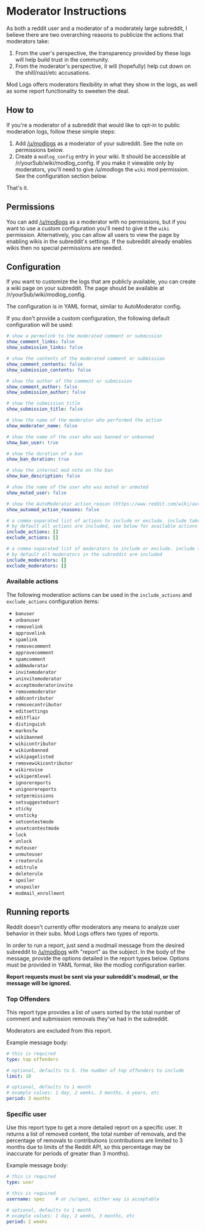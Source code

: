 # Moderator Instructions

As both a reddit user and a moderator of a moderately large subreddit, I believe there are two overarching reasons to publicize the actions that moderators take:

 1. From the user's perspective, the transparency provided by these logs will help build trust in the community.
 2. From the moderator's perspective, it will (hopefully) help cut down on the shill/nazi/etc accusations.

Mod Logs offers moderators flexibility in what they show in the logs, as well as some report functionality to sweeten the deal.

## How to

If you're a moderator of a subreddit that would like to opt-in to public moderation logs, follow these simple steps:

1. Add [/u/modlogs](https://www.reddit.com/user/modlogs) as a moderator of your subreddit. See the note on permissions below.
1. Create a `modlog_config` entry in your wiki. It should be accessible at /r/yourSub/wiki/modlog_config. If you make it viewable only by moderators, you'll need to give /u/modlogs the `wiki` mod permission. See the configuration section below.

That's it.

## Permissions

You can add [/u/modlogs](https://www.reddit.com/user/modlogs) as a moderator with no permissions, but if you want to use a custom configuration you'll need to give it the `wiki` permission. Alternatively, you can allow all users to view the page by enabling wikis in the subreddit's settings. If the subreddit already enables wikis then no special permissions are needed.

## Configuration

If you want to customize the logs that are publicly available, you can create a wiki page on your subreddit. The page should be available at /r/yourSub/wiki/modlog_config.

The configuration is in YAML format, similar to AutoModerator config.

If you don't provide a custom configuration, the following default configuration will be used:

```yaml
# show a permalink to the moderated comment or submission
show_comment_links: false
show_submission_links: false

# show the contents of the moderated comment or submission
show_comment_contents: false
show_submission_contents: false

# show the author of the comment or submission
show_comment_author: false
show_submission_author: false

# show the submission title
show_submission_title: false

# show the name of the moderator who performed the action
show_moderator_name: false

# show the name of the user who was banned or unbanned
show_ban_user: true

# show the duration of a ban
show_ban_duration: true

# show the internal mod note on the ban
show_ban_description: false

# show the name of the user who was muted or unmuted
show_muted_user: false

# show the AutoModerator action_reason (https://www.reddit.com/wiki/automoderator/full-documentation#wiki_actions)
show_automod_action_reasons: false

# a comma-separated list of actions to include or exclude. include takes precedence.
# by default all actions are included, see below for available actions
include_actions: []
exclude_actions: []

# a comma-separated list of moderators to include or exclude. include takes precedence.
# by default all moderators in the subreddit are included
include_moderators: []
exclude_moderators: []
```

### Available actions

The following moderation actions can be used in the `include_actions` and `exclude_actions` configuration items:

  - `banuser`
  - `unbanuser`
  - `removelink`
  - `approvelink`
  - `spamlink`
  - `removecomment`
  - `approvecomment`
  - `spamcomment`
  - `addmoderator`
  - `invitemoderator`
  - `uninvitemoderator`
  - `acceptmoderatorinvite`
  - `removemoderator`
  - `addcontributor`
  - `removecontributor`
  - `editsettings`
  - `editflair`
  - `distinguish`
  - `marknsfw`
  - `wikibanned`
  - `wikicontributor`
  - `wikiunbanned`
  - `wikipagelisted`
  - `removewikicontributor`
  - `wikirevise`
  - `wikipermlevel`
  - `ignorereports`
  - `unignorereports`
  - `setpermissions`
  - `setsuggestedsort`
  - `sticky`
  - `unsticky`
  - `setcontestmode`
  - `unsetcontestmode`
  - `lock`
  - `unlock`
  - `muteuser`
  - `unmuteuser`
  - `createrule`
  - `editrule`
  - `deleterule`
  - `spoiler`
  - `unspoiler`
  - `modmail_enrollment`

## Running reports

Reddit doesn't currently offer moderators any means to analyze user behavior in their subs. Mod Logs offers two types of reports.

In order to run a report, just send a modmail message from the desired subreddit to [/u/modlogs](https://www.reddit.com/message/compose/?to=modlogs&subject=report&message=type:) with "report" as the subject. In the body of the message, provide the options detailed in the report types below. Options must be provided in YAML format, like the modlog configuration earlier.

**Report requests must be sent via your subreddit's modmail, or the message will be ignored.**

### Top Offenders

This report type provides a list of users sorted by the total number of comment and submission removals they've had in the subreddit.

Moderators are excluded from this report.

Example message body:

```yaml
# this is required
type: top offenders

# optional, defaults to 5. the number of top offenders to include
limit: 10

# optional, defaults to 1 month
# example values: 1 day, 2 weeks, 3 months, 4 years, etc
period: 3 months
```

### Specific user

Use this report type to get a more detailed report on a specific user. It returns a list of removed content, the total number of removals, and the percentage of removals to contributions (contributions are limited to 3 months due to limits of the Reddit API, so this percentage may be inaccurate for periods of greater than 3 months).

Example message body:

```yaml
# this is required
type: user

# this is required
username: spez    # or /u/spez, either way is acceptable

# optional, defaults to 1 month
# example values: 1 day, 2 weeks, 3 months, etc
period: 2 weeks
```
